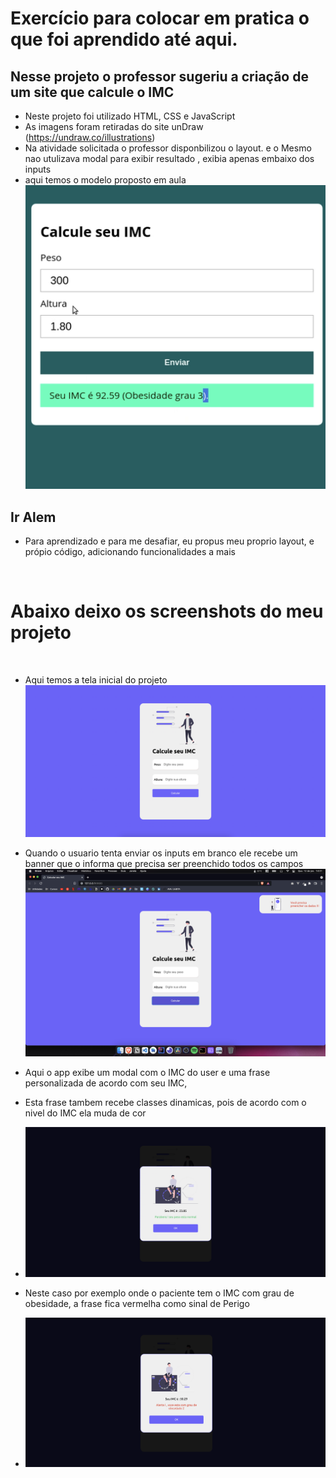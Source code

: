 # Exercício para colocar em pratica o que foi aprendido até aqui.


## Nesse projeto o professor sugeriu a criação de um site que calcule o IMC

- Neste projeto foi utilizado HTML, CSS e JavaScript
- As imagens foram retiradas do site unDraw (https://undraw.co/illustrations)
- Na atividade solicitada o professor disponbilizou o layout. e o Mesmo nao utulizava modal para exibir resultado , exibia apenas embaixo dos inputs
- aqui temos o modelo proposto em aula
![Alt text](/screenshots/modelo-aula.png "Optional Title")



## Ir Alem

- Para aprendizado e para me desafiar, eu propus meu proprio layout, e própio código, adicionando funcionalidades a mais
  

<br>

# Abaixo deixo os screenshots do meu projeto
 
<br/>

- Aqui temos a tela inicial do projeto 
  <br/>
![Alt text](/screenshots/home.png "Optional Title")


- Quando o usuario tenta enviar os inputs em branco ele recebe um banner que o informa que precisa ser preenchido todos os campos
  <br/>
![Alt text](/screenshots/error.png "Optional Title")



- Aqui o app exibe um modal com o IMC do user e uma frase personalizada de acordo com seu IMC,
- Esta frase tambem recebe classes dinamicas, pois de acordo com o nivel do IMC ela muda de cor
- ![Alt text](/screenshots/modal-normel.png "Optional Title")

- Neste caso por exemplo onde o paciente tem o IMC com grau de obesidade, a frase fica vermelha como sinal de Perigo
- ![Alt text](/screenshots/modal-danger.png "Optional Title")
